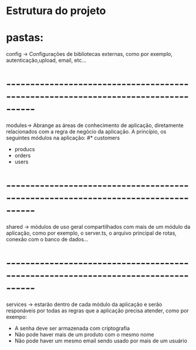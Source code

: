 # Estrutura do projeto

# pastas:
 config ->  Configurações de bibliotecas externas, como por exemplo, autenticação,upload, email, etc...
# ----------------------------------------------------------------------------------
 modules-> Abrange as áreas de conhecimento de aplicação, diretamente relacionados com a regra de negócio da aplicação. A princípio, os seguintes módulos na aplicação:
#* customers
* producs
* orders
* users
# ----------------------------------------------------------------------------------
 shared -> módulos de uso geral compartilhados com mais de um módulo da aplicação, como por exemplo, o server.ts, o arquivo principal de rotas, conexão com o banco de dados...
# ----------------------------------------------------------------------------------

 services -> estarão dentro de cada módulo da aplicação e serão responáveis por todas as regras que a aplicação precisa atender, como por exempo:
 
* A senha deve ser armazenada com criptografia
* Não pode haver mais de um produto com o mesmo nome
* Não pode haver um mesmo email sendo usado por mais de um usuário
